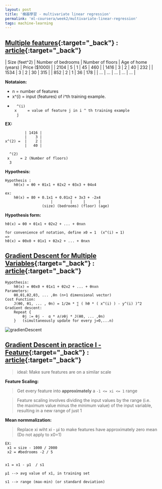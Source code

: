 ```yaml
---
layout: post
title: '機器學習 - multivariate linear regression'
permalink: 'ml-coursera/week2/multivariate-linear-regression'
tags: machine-learning
---
```


## [Multiple features](https://www.coursera.org/learn/machine-learning/lecture/6Nj1q/multiple-features){:target="_back"} : [article](https://www.coursera.org/learn/machine-learning/supplement/WKgbA/multiple-features){:target="_back"}

| Size (feet^2) | Number of bedrooms | Number of floors | Age of home (years) | Price ($1000) |
| 2104 | 5 | 1 | 45 | 460 |
| 1416 | 3 | 2 | 40 | 232 |
| 1534 | 3 | 2 | 30 | 315 |
|  852 | 2 | 1 | 36 | 178 |
|  ... | ... | ... | ... | ... |

__Notataion:__
- n = number of features
- x^(i) = input (features) of i^th training example.
-   ~~~
      ^(i)
     x     = value of feature j in i ^ th training example
      j   
    ~~~

**EX:**

~~~
         | 1416 |
         |    3 |
x^(2) =  |    2 |
         |   40 |

  ^(2)
 x     = 2 (Number of floors)
  3   
~~~

__Hypothesis:__

~~~
Hypothesis : 
    hθ(x) = θ0 + θ1x1 + θ2x2 + θ3x3 + θ4x4 

ex: 
    hθ(x) = 80 + 0.1x1 + 0.01x2 + 3x3 + -2x4 
                     |        |     |      |  
                 (size) (bedrooms) (floor) (age)
~~~

__Hypothesis form:__
~~~
hθ(x) = θ0 + θ1x1 + θ2x2 + ... + θnxn

for convenience of notation, define x0 = 1  (x^(i) = 1)
=> 
hθ(x) = θ0x0 + θ1x1 + θ2x2 + ... + θnxn
~~~

## [Gradient Descent for Multiple Variables](https://www.coursera.org/learn/machine-learning/lecture/Z9DKX/gradient-descent-for-multiple-variables){:target="_back"} : [article](https://www.coursera.org/learn/machine-learning/supplement/aEN5G/gradient-descent-for-multiple-variables){:target="_back"}

~~~
Hypothesis:
    hθ(x) = θ0x0 + θ1x1 + θ2x2 + ... + θnxn
Parameters: 
    θ0,θ1,θ2,θ3, ... ,θn (n+1 dimensional vector)
Cost Function:
    J(θ0, θ1, ... , θn) = 1/2m * ∑ ( hθ * ( x^(i) ) - y^(i) )^2
Gradient descent:
    Repeat {
        θj := θj -  α * ∂/∂θj * J(θ0, ... ,θn)
    }   (simultaneously update for every j=0,...n)

~~~

![gradienDescent][gradient-descent]



## [Gradient Descent in practice I - Feature](https://www.coursera.org/learn/machine-learning/lecture/xx3Da/gradient-descent-in-practice-i-feature-scaling){:target="_back"} : [article](https://www.coursera.org/learn/machine-learning/supplement/CTA0D/gradient-descent-in-practice-i-feature-scaling){:target="_back"}




[gradient-descent]: https://d3c33hcgiwev3.cloudfront.net/imageAssetProxy.v1/MYm8uqafEeaZoQ7hPZtKqg_c974c2e2953662e9578b38c7b04591ed_Screenshot-2016-11-09-09.07.04.png?expiry=1561507200000&hmac=kUYZ0TO2dpcwLOMSw_GhuxdjyJYsFYBkm3g662LNydk

> ideal: Make sure features are on a similar scale

__Feature Scaling:__
> Get every feature into **approximately** a `-1 <= xi <= 1` range

>  Feature scaling involves dividing the input values by the range (i.e. the maximum value minus the minimum value) of the input variable, resulting in a new range of just 1

__Mean normmalization:__
>
>Replace xi wiht xi - μi to make features have approximately zero mean (Do not apply to x0=1)

>


~~~
EX: 
 x1 = size - 1000 / 2000
 x2 = #bedrooms -2 / 5


x1 = x1 - μ1  / s1

μ1 --> avg value of x1, in training set

s1 --> range (max-min) (or standard deviation)

~~~
